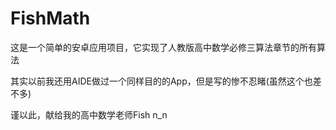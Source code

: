 # FishMath

这是一个简单的安卓应用项目，它实现了人教版高中数学必修三算法章节的所有算法

其实以前我还用AIDE做过一个同样目的的App，但是写的惨不忍睹(虽然这个也差不多)

谨以此，献给我的高中数学老师Fish n_n